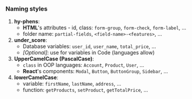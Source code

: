 ### Naming styles
1. **hy-phens**:
    - **HTML**'s attributes - id, class: `form-group`, `form-check`, `form-label`, ...
    - folder name: `partial-fields`, `<field-name>-<features>`, ...
2. **under_score**:
    - Database variables: `user_id`, `user_name`, `total_price`, ...
    - _[Optional]_: use for variables in Code (languages allow)
3. **UpperCamelCase (PascalCase)**:
    - `class` in OOP languages: `Account`, `Product`, `User`, ...
    - **React**'s components: `Modal`, `Button`, `ButtonGroup`, `Sidebar`, ...
4. **lowerCamelCase**:
    - variable: `firstName`, `lastName`, `address`, ...
    - function: `getProducts`, `setProduct`, `getTotalPrice`, ...
